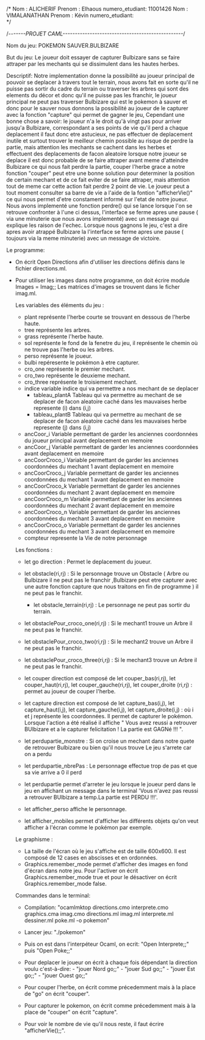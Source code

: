 

/* Nom : ALICHERIF
   Prenom : Elhaous 
   numero_etudiant: 11001426
   Nom : VIMALANATHAN 
   Prenom : Kévin
   numero_etudiant:  
 */

/*-------PROJET CAML-------------------------------------------------*/

Nom du jeu:  POKEMON  SAUVER.BULBIZARE

But du jeu: Le joueur doit essayer de capturer Bulbizare sans se faire attraper par les mechants qui se dissimulent dans les hautes herbes.

Descriptif: Notre implementation donne la possibilité au joueur principal de pouvoir se deplacer à travers tout le terrain, nous avons fait en sorte qu'il ne puisse pas sortir du cadre du terrain ou traverser les arbres qui sont des elements du décor et donc qu'il ne puisse pas les franchir, le joueur principal ne peut pas traverser Bulbizare qui est le pokemon à sauver et donc pour le sauver nous donnons la possibilité au joueur de le capturer avec la fonction "capture" qui permet de gagner le jeu, Cependant une bonne chose a savoir: le joueur n'a le droit qu'à vingt pas pour arriver jusqu'a Bulbizare, correspondant a ses points de vie qu'il perd a chaque deplacement 
il faut donc etre astucieux, ne pas effectuer de deplacement inutile et surtout trouver le meilleur chemin possible au risque de perdre la partie, mais attention les mechants se cachent dans les herbes et effectuent des deplacements de facon aleatoire lorsque notre joueur se deplace il est donc probable de se faire attraper avant meme d'atteindre Bulbizare ce qui nous fait perdre la partie, couper l'herbe grace a notre fonction "couper" peut etre une bonne solution pour determiner la position de certain mechant et de ce fait eviter de se faire attraper, mais attention tout de meme car cette action fait perdre 2 point de vie. Le joueur peut a tout moment consulter sa barre de vie a l'aide de la fontion "afficherVie()"  ce qui nous permet d'etre constament informé sur l'etat de notre joueur.
Nous avons implementé une fonction perdre() qui se lance lorsque l'on se retrouve confronter à l'une ci dessus, l'interface se ferme apres une pause ( via une minuterie que nous avons implementé) avec un message qui explique les raison de l'echec. 
Lorsque nous gagnons le jeu, c'est a dire apres avoir atrappé Bulbizare la l'interface se ferme apres une pause ( toujours via la meme minuterie) avec un message de victoire.






Le programme:


- On écrit Open Directions afin d'utiliser les directions définis dans le fichier directions.ml.
- Pour utiliser les images dans notre programme, on doit écrire module Images = Imag;; Les matrices d'images se trouvent dans le ficher imag.ml.



	Les variables des éléments du jeu :
 
	- plant représente l'herbe courte se trouvant en dessous de l'herbe haute.
	- tree représente les arbres.
	- grass représente l'herbe haute.
	- sol représente le fond de la fenetre du jeu, il représente le chemin où ne trouve pas l'herbe ou les arbres.
	- perso représente le joueur.
	- bulbi repéresente le pokémon à etre capturer.
	- cro_one représente le premier mechant.
	- cro_two représente le deuxieme mechant.
	- cro_three représente le troisiement mechant.
	- indice  variable indice qui va permettre a nos mechant de se deplacer 
        - tableau_plantA Tableau qui va permettre au mechant de se deplacer de facon aleatoire caché dans les mauvaises herbe represente (i) dans  (i,j) 
        - tableau_plantB Tableau qui va permettre au mechant de se deplacer de facon aleatoire caché dans les mauvaises herbe represente (j) dans  (i,j) 
	- ancCoor_i Variable permettant de garder les anciennes coordonnées du joueur principal avant deplacement en memoire 
	- ancCoor_j Variable permettant de garder les anciennes coordonnées avant deplacement en memoire
	- ancCoorCroco_i Variable permettant de garder les anciennes coordonnées du mechant 1 avant deplacement en memoire
	- ancCoorCroco_j Variable permettant de garder les anciennes coordonnées du mechant 1 avant deplacement en memoire
	- ancCoorCroco_k Variable permettant de garder les anciennes coordonnées du mechant 2 avant deplacement en memoire
	- ancCoorCroco_m Variable permettant de garder les anciennes coordonnées du mechant 2 avant deplacement en memoire
	- ancCoorCroco_n Variable permettant de garder les anciennes coordonnées du mechant 3 avant deplacement en memoire
	- ancCoorCroco_o Variable permettant de garder les anciennes coordonnées du mechant 3 avant deplacement en memoire
	- compteur represente la Vie de notre personnage 

	Les fonctions :

	- let go direction   :  Permet le deplacement du joueur. 

	- let obstacle(ri,rj) : Si le personnage trouve un Obstacle ( Arbre ou Bulbizare il ne peut pas le franchir ,Bulbizare peut etre capturer avec une autre fonction 				       capture que nous traitons en fin de programme ) il ne peut pas le franchir.
    	- let obstacle_terrain(ri,rj) : Le personnage ne peut pas sortir du terrain.

	- let obstaclePour_croco_one(ri,rj) : Si le mechant1 trouve un Arbre il ne peut pas le franchir.

	- let obstaclePour_croco_two(ri,rj) : Si le mechant2 trouve un Arbre il ne peut pas le franchir.

	- let obstaclePour_croco_three(ri,rj) : Si le mechant3 trouve un Arbre il ne peut pas le franchir.

	- let couper direction est composé de let couper_bas(ri,rj), let couper_haut(ri,rj), let couper_gauche(ri,rj), let couper_droite  (ri,rj) : permet au joueur de 																		    couper l'herbe.
	- let capture direction est composé de let capture_bas(i,j), let capture_haut(i,j), let capture_gauche(i,j), let capture_droite(i,j) : où i et j représente les 				coordonnées. Il permet de capturer le pokémon. Lorsque l'action a été réalisé il affiche " Vous avez reussi a retrouver BUlbizare et a le 					capturer felicitation ! La partie est GAGNé !!!   ".
	- let perdupartie_monstre : Si on croise un mechant dans notre quete de retrouver Bulbizare ou bien qu'il nous trouve Le jeu s'arrete car on a perdu

 	- let perdupartie_nbrePas : Le personnage effectue trop de pas et que sa vie arrive a 0 il perd 

	- let perdupartie permet d'arreter le jeu lorsque le joueur perd dans le jeu en affichant un message dans le terminal 'Vous n'avez pas reussi a retrouver BUlbizare a temp.La partie est PERDU !!!'.
	- let afficher_perso affiche le personnage.

	- let afficher_mobiles permet d'afficher les différents objets qu'on veut afficher à l'écran comme le pokémon par exemple.

        




	Le graphisme :

	- La taille de l'écran où le jeu s'affiche est de taille 600x600. Il est composé de 12 cases en abscisses et en ordonnées.
	- Graphics.remember_mode permet d'afficher des images en fond d'écran dans notre jeu. Pour l'activer on écrit Graphics.remember_mode true et pour le désactiver on écrit Graphics.remember_mode false.

 
	Commandes dans le terminal:

	- Compilation:	"ocamlmktop directions.cmo interprete.cmo graphics.cma imag.cmo directions.ml imag.ml interprete.ml dessiner.ml poke.ml -o pokemon"

	- Lancer jeu:   "./pokemon"  
	
	- Puis on est dans l'interpéteur Ocaml, on ecrit: 	 "Open Interprete;;" 	puis 	 "Open Poke;;"

	- Pour deplacer le joueur on écrit à chaque fois dépendant la direction voulu c'est-à-dire: - "jouer Nord go;;"
												    - "jouer Sud go;;"
												    - "jouer Est go;;"
												    - "jouer Ouest go;;"

	- Pour couper l'herbe, on écrit comme précedemment mais à la place de "go" on écrit "couper".

	- Pour capturer le pokemon, on écrit comme précedemment mais à la place de "couper" on écrit "capture".

	- Pour voir le nombre de vie qu'il nous reste, il faut écrire "afficherVie();;".

